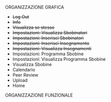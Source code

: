 ORGANIZZAZIONE GRAFICA
- ~~Log Out~~
- ~~Info~~
- ~~Visualizza se stesso~~
- ~~Impostazioni: Visualizza Sbobinatori~~
- ~~Impostazioni: Inserisci Sbobinatori~~
- ~~Impostazioni: Inserisci Insegnamento~~
- ~~Impostazioni: Visualizza Insegnamenti~~
- Impostazioni: Programma Sbobine
- Impostazioni: Visualizza Programma Sbobine
- Visualizza Sbobine
- Calendario
- Peer Review
- Upload
- Home

ORGANIZZAZIONE FUNZIONALE